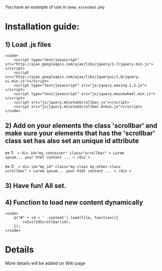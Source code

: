 You have an example of use in `demo_extended.php`

# Installation guide:

## 1) Load .js files

    <code>
        <script type="text/javascript" src="http://ajax.googleapis.com/ajax/libs/jquery/1.7/jquery.min.js"></script>
        <script src="http://ajax.googleapis.com/ajax/libs/jqueryui/1.8/jquery-ui.min.js"></script>
        <script type="text/javascript" src="js/jquery.easing.1.3.js"></script>
        <script type="text/javascript" src="js/jquery.mousewheel.min.js"></script>
        <script src="js/jquery.mCustomScrollbar.js"></script>
        <script src="js/jquery.mCustomScrollbar.enkas.js"></script>
    </code>

## 2) Add on your elements the class 'scrollbar' and make sure your elements that has the 'scrollbar' class set has also set an unique id attribute

ex 1:
    <code>
        < div id="my_container" class="scrollbar" >
            Lorem ipsum... your html content ...
        < /div >
    </code>

ex 2:
    <code>
        < div id="my_id" class="my-class my-other-class scrollbar" >
            Lorem ipsum... your html content ...
        < /div >
    </code>

## 3) Have fun! All set.

## 4) Function to load new content dynamically

    <code>
        $("#" + id + ' .content').load(file, function(){
            reInitIdScrollbar(id);
        });
    </code>

# Details

More details will be added on Wiki page